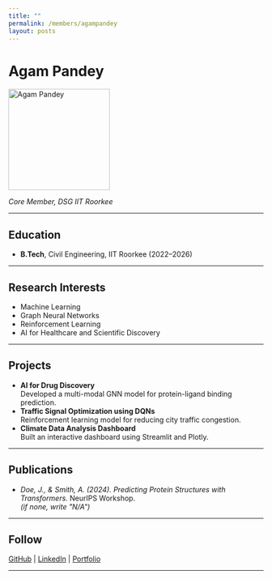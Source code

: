 ```yaml
---
title: ""
permalink: /members/agampandey
layout: posts
---
```




# Agam Pandey

<img src="{{ site.baseurl }}/assets/images/members/y24/agum.png" width="200" height="200" alt="Agam Pandey">


*Core Member, DSG IIT Roorkee*

---

## Education  
- **B.Tech**, Civil Engineering, IIT Roorkee (2022–2026)    
---

## Research Interests  
- Machine Learning  
- Graph Neural Networks  
- Reinforcement Learning  
- AI for Healthcare and Scientific Discovery  

---

## Projects  
- **AI for Drug Discovery**  
  Developed a multi-modal GNN model for protein-ligand binding prediction.  
- **Traffic Signal Optimization using DQNs**  
  Reinforcement learning model for reducing city traffic congestion.  
- **Climate Data Analysis Dashboard**  
  Built an interactive dashboard using Streamlit and Plotly.  

---

## Publications  
- *Doe, J., & Smith, A. (2024). Predicting Protein Structures with Transformers.* NeurIPS Workshop.  
*(if none, write "N/A")*

---

## Follow
[GitHub](https://github.com/johndoe) | [LinkedIn](https://linkedin.com/in/johndoe) | [Portfolio](https://johndoe.dev)

---
